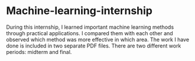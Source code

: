 # Machine-learning-internship

During this internship, I learned important machine learning methods through practical applications. I compared them with each other and observed which method was more effective in which area.
The work I have done is included in two separate PDF files. There are two different work periods: midterm and final.
